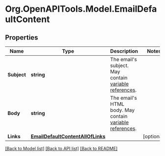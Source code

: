 # Org.OpenAPITools.Model.EmailDefaultContent

## Properties

Name | Type | Description | Notes
------------ | ------------- | ------------- | -------------
**Subject** | **string** | The email&#39;s subject. May contain [variable references](https://velocity.apache.org/engine/1.7/user-guide.html#references). | 
**Body** | **string** | The email&#39;s HTML body. May contain [variable references](https://velocity.apache.org/engine/1.7/user-guide.html#references). | 
**Links** | [**EmailDefaultContentAllOfLinks**](EmailDefaultContentAllOfLinks.md) |  | [optional] 

[[Back to Model list]](../README.md#documentation-for-models) [[Back to API list]](../README.md#documentation-for-api-endpoints) [[Back to README]](../README.md)

